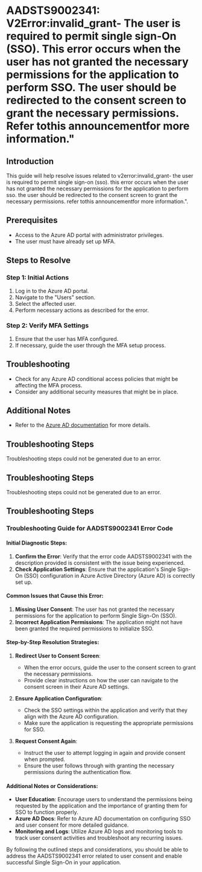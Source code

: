 # AADSTS9002341: V2Error:invalid\_grant- The user is required to permit single sign-On (SSO). This error occurs when the user has not granted the necessary permissions for the application to perform SSO. The user should be redirected to the consent screen to grant the necessary permissions. Refer tothis announcementfor more information."

## Introduction

This guide will help resolve issues related to v2error:invalid\_grant- the user
is required to permit single sign-on (sso). this error occurs when the user has
not granted the necessary permissions for the application to perform sso. the
user should be redirected to the consent screen to grant the necessary
permissions. refer tothis announcementfor more information.".

## Prerequisites

* Access to the Azure AD portal with administrator privileges.
* The user must have already set up MFA.

## Steps to Resolve

### Step 1: Initial Actions

1. Log in to the Azure AD portal.
2. Navigate to the "Users" section.
3. Select the affected user.
4. Perform necessary actions as described for the error.

### Step 2: Verify MFA Settings

1. Ensure that the user has MFA configured.
2. If necessary, guide the user through the MFA setup process.

## Troubleshooting

* Check for any Azure AD conditional access policies that might be affecting the
  MFA process.
* Consider any additional security measures that might be in place.

## Additional Notes

* Refer to the
  [Azure AD documentation](https://learn.microsoft.com/en-us/azure/active-directory/)
  for more details.

## Troubleshooting Steps

Troubleshooting steps could not be generated due to an error.

## Troubleshooting Steps

Troubleshooting steps could not be generated due to an error.

## Troubleshooting Steps

### Troubleshooting Guide for AADSTS9002341 Error Code

#### Initial Diagnostic Steps:

1. **Confirm the Error**: Verify that the error code AADSTS9002341 with the
   description provided is consistent with the issue being experienced.
2. **Check Application Settings**: Ensure that the application's Single Sign-On
   (SSO) configuration in Azure Active Directory (Azure AD) is correctly set up.

#### Common Issues that Cause this Error:

1. **Missing User Consent**: The user has not granted the necessary permissions
   for the application to perform Single Sign-On (SSO).
2. **Incorrect Application Permissions**: The application might not have been
   granted the required permissions to initialize SSO.

#### Step-by-Step Resolution Strategies:

1. **Redirect User to Consent Screen**:

   * When the error occurs, guide the user to the consent screen to grant the
     necessary permissions.
   * Provide clear instructions on how the user can navigate to the consent
     screen in their Azure AD settings.

2. **Ensure Application Configuration**:

   * Check the SSO settings within the application and verify that they align
     with the Azure AD configuration.
   * Make sure the application is requesting the appropriate permissions for
     SSO.

3. **Request Consent Again**:
   * Instruct the user to attempt logging in again and provide consent when
     prompted.
   * Ensure the user follows through with granting the necessary permissions
     during the authentication flow.

#### Additional Notes or Considerations:

* **User Education**: Encourage users to understand the permissions being
  requested by the application and the importance of granting them for SSO to
  function properly.
* **Azure AD Docs**: Refer to Azure AD documentation on configuring SSO and user
  consent for more detailed guidance.
* **Monitoring and Logs**: Utilize Azure AD logs and monitoring tools to track
  user consent activities and troubleshoot any recurring issues.

By following the outlined steps and considerations, you should be able to
address the AADSTS9002341 error related to user consent and enable successful
Single Sign-On in your application.
